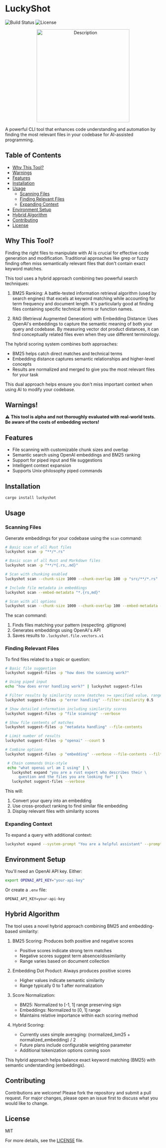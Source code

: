 # LuckyShot

![Build Status](https://img.shields.io/badge/build-passing-brightgreen) ![License](https://img.shields.io/badge/license-MIT-blue)

<p align="center">
  <img src="https://github.com/user-attachments/assets/b58cd03b-1cd8-4d97-b0e1-5498c83df2a3" alt="Description" width="300">
</p>

A powerful CLI tool that enhances code understanding and automation by finding the most relevant files in your codebase for AI-assisted programming.

## Table of Contents
- [Why This Tool?](#why-this-tool)
- [Warnings](#warnings)
- [Features](#features)
- [Installation](#installation)
- [Usage](#usage)
  - [Scanning Files](#scanning-files)
  - [Finding Relevant Files](#finding-relevant-files)
  - [Expanding Context](#expanding-context)
- [Environment Setup](#environment-setup)
- [Hybrid Algorithm](#hybrid-algorithm)
- [Contributing](#contributing)
- [License](#license)

## Why This Tool?

Finding the right files to manipulate with AI is crucial for effective code generation and modification. Traditional approaches like grep or fuzzy finding often miss semantically relevant files that don't contain exact keyword matches.

This tool uses a hybrid approach combining two powerful search techniques:

1. BM25 Ranking: A battle-tested information retrieval algorithm (used by search engines) that excels at keyword matching while accounting for term frequency and document length. It's particularly good at finding files containing specific technical terms or function names.

2. RAG (Retrieval Augmented Generation) with Embedding Distance: Uses OpenAI's embeddings to capture the semantic meaning of both your query and codebase. By measuring vector dot product distances, it can find conceptually related files even when they use different terminology.

The hybrid scoring system combines both approaches:
- BM25 helps catch direct matches and technical terms
- Embedding distance captures semantic relationships and higher-level concepts
- Results are normalized and merged to give you the most relevant files for your task

This dual approach helps ensure you don't miss important context when using AI to modify your codebase.

## Warnings!

⚠️ **This tool is alpha and not thoroughly evaluated with real-world tests. Be aware of the costs of embedding vectors!**

## Features

- File scanning with customizable chunk sizes and overlap
- Semantic search using OpenAI embeddings and BM25 ranking
- Support for piped input and file suggestions
- Intelligent context expansion
- Supports Unix-philosophy piped commands

## Installation

```bash
cargo install luckyshot
```

## Usage

### Scanning Files

Generate embeddings for your codebase using the `scan` command:

```bash
# Basic scan of all Rust files
luckyshot scan -p "**/*.rs"

# Basic scan of all Rust and Markdown files
luckyshot scan -p "**/*{.rs,.md}"

# Scan with chunking enabled
luckyshot scan --chunk-size 1000 --chunk-overlap 100 -p "src/**/*.rs"

# Include file metadata in embeddings
luckyshot scan --embed-metadata "*.{rs,md}"

# Scan with all options
luckyshot scan --chunk-size 1000 --chunk-overlap 100 --embed-metadata -p "**/*.rs"
```

The scan command:
1. Finds files matching your pattern (respecting .gitignore)
2. Generates embeddings using OpenAI's API
3. Saves results to `.luckyshot.file.vectors.v1`

### Finding Relevant Files

To find files related to a topic or question:

```bash
# Basic file suggestion
luckyshot suggest-files -p "how does the scanning work?"

# Using piped input
echo "how does error handling work?" | luckyshot suggest-files

# Filter results by similarity score (matches >= specified value, range 0.0 to 1.0)
luckyshot suggest-files -p "error handling" --filter-similarity 0.5

# Show detailed information including similarity scores
luckyshot suggest-files -p "file scanning" --verbose

# Show file contents of matches
luckyshot suggest-files -p "metadata handling" --file-contents

# Limit number of results
luckyshot suggest-files -p "openai" --count 5

# Combine options
luckyshot suggest-files -p "embedding" --verbose --file-contents --filter-similarity 0.7 --count 3

 # Chain commands Unix-style                                                                                                                                                               
 echo "what openai url am I using" | \                                                                                                                                                    
   luckyshot expand "you are a rust expert who describes their \                                                                                                                           
      question and the files you are looking for" | \                                                                                                                                     
   luckyshot suggest-files --verbose  
```

This will:
1. Convert your query into an embedding
2. Use cross-product ranking to find similar file embedding
3. Display relevant files with similarity scores

### Expanding Context

To expand a query with additional context:

```bash
luckyshot expand --system-prompt "You are a helpful assistant" --prompt "describe the implementation"
```

## Environment Setup

You'll need an OpenAI API key. Either:

```bash
export OPENAI_API_KEY="your-api-key"
```

Or create a `.env` file:
```
OPENAI_API_KEY=your-api-key
```

## Hybrid Algorithm

The tool uses a novel hybrid approach combining BM25 and embedding-based similarity:

1. BM25 Scoring: Produces both positive and negative scores
   - Positive scores indicate strong term matches
   - Negative scores suggest term absence/dissimilarity
   - Range varies based on document collection

2. Embedding Dot Product: Always produces positive scores
   - Higher values indicate semantic similarity
   - Range typically 0 to 1 after normalization

3. Score Normalization:
   - BM25: Normalized to [-1, 1] range preserving sign
   - Embeddings: Normalized to [0, 1] range
   - Maintains relative importance within each scoring method

4. Hybrid Scoring:
   - Currently uses simple averaging: (normalized_bm25 + normalized_embedding) / 2
   - Future plans include configurable weighting parameter
   - Additional tokenization options coming soon

This hybrid approach helps balance exact keyword matching (BM25) with semantic understanding (embeddings).

## Contributing

Contributions are welcome! Please fork the repository and submit a pull request. For major changes, please open an issue first to discuss what you would like to change.

## License

MIT

For more details, see the [LICENSE](LICENSE) file.

